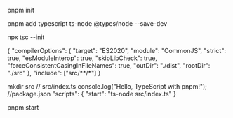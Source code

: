 pnpm init

pnpm add typescript ts-node @types/node --save-dev


npx tsc --init

{
  "compilerOptions": {
    "target": "ES2020",
    "module": "CommonJS",
    "strict": true,
    "esModuleInterop": true,
    "skipLibCheck": true,
    "forceConsistentCasingInFileNames": true,
    "outDir": "./dist",
    "rootDir": "./src"
  },
  "include": ["src/**/*"]
}


mkdir src
// src/index.ts
console.log("Hello, TypeScript with pnpm!");
//package.json 
"scripts": {
  "start": "ts-node src/index.ts"
}

pnpm start

